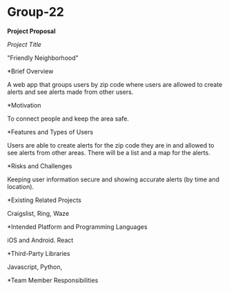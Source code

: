 # Group-22

**Project Proposal**

*Project Title*

"Friendly Neighborhood"

*Brief Overview

A web app that groups users by zip code where users are allowed to create alerts and see alerts made from other users.

*Motivation

To connect people and keep the area safe.

*Features and Types of Users

Users are able to create alerts for the zip code they are in and allowed to see alerts from other areas. There will be a list and a map for the alerts.

*Risks and Challenges

Keeping user information secure and showing accurate alerts (by time and location). 

*Existing Related Projects

Craigslist, Ring, Waze

*Intended Platform and Programming Languages

iOS and Android. React

*Third-Party Libraries

Javascript, Python, 

*Team Member Responsibilities
